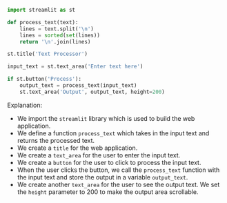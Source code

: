 ```python
import streamlit as st

def process_text(text):
    lines = text.split('\n')
    lines = sorted(set(lines))
    return '\n'.join(lines)

st.title('Text Processor')

input_text = st.text_area('Enter text here')

if st.button('Process'):
    output_text = process_text(input_text)
    st.text_area('Output', output_text, height=200)
```

Explanation:

- We import the `streamlit` library which is used to build the web application.
- We define a function `process_text` which takes in the input text and returns the processed text.
- We create a `title` for the web application.
- We create a `text_area` for the user to enter the input text.
- We create a `button` for the user to click to process the input text.
- When the user clicks the button, we call the `process_text` function with the input text and store the output in a variable `output_text`.
- We create another `text_area` for the user to see the output text. We set the `height` parameter to 200 to make the output area scrollable.